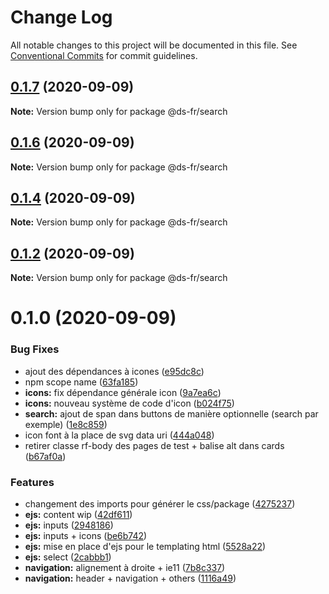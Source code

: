 # Change Log

All notable changes to this project will be documented in this file.
See [Conventional Commits](https://conventionalcommits.org) for commit guidelines.

## [0.1.7](https://github.com/GouvernementFR/design-system-developpement/compare/@ds-fr/search@0.1.6...@ds-fr/search@0.1.7) (2020-09-09)

**Note:** Version bump only for package @ds-fr/search





## [0.1.6](https://github.com/GouvernementFR/design-system-developpement/compare/@ds-fr/search@0.1.4...@ds-fr/search@0.1.6) (2020-09-09)

**Note:** Version bump only for package @ds-fr/search





## [0.1.4](https://github.com/GouvernementFR/design-system-developpement/compare/@ds-fr/search@0.1.2...@ds-fr/search@0.1.4) (2020-09-09)

**Note:** Version bump only for package @ds-fr/search





## [0.1.2](https://github.com/GouvernementFR/design-system-developpement/compare/@ds-fr/search@0.1.0...@ds-fr/search@0.1.2) (2020-09-09)

**Note:** Version bump only for package @ds-fr/search





# 0.1.0 (2020-09-09)


### Bug Fixes

* ajout des dépendances à icones ([e95dc8c](https://github.com/GouvernementFR/design-system-developpement/commit/e95dc8c8cb7094bb3c5eb9816a801eec5e5565c4))
* npm scope name ([63fa185](https://github.com/GouvernementFR/design-system-developpement/commit/63fa1854eea7a17bc4c2b11e13b4c8e7d847ed69))
* **icons:** fix dépendance générale icon ([9a7ea6c](https://github.com/GouvernementFR/design-system-developpement/commit/9a7ea6cd357dc285850fb53030614b91cd22a4ec))
* **icons:** nouveau système de code d'icon ([b024f75](https://github.com/GouvernementFR/design-system-developpement/commit/b024f750e037d9220feb080cb3cda9b93be1404e))
* **search:** ajout de span dans buttons de manière optionnelle (search par exemple) ([1e8c859](https://github.com/GouvernementFR/design-system-developpement/commit/1e8c859782f61dac45615b0354215d11873ed1b8))
* icon font à la place de svg data uri ([444a048](https://github.com/GouvernementFR/design-system-developpement/commit/444a048ee5e5f5eccfe60b6bf544b6ac25c70344))
* retirer classe rf-body des pages de test + balise alt dans cards ([b67af0a](https://github.com/GouvernementFR/design-system-developpement/commit/b67af0af085e7c2941c2789830e0200f42e91d96))


### Features

* changement des imports pour générer le css/package ([4275237](https://github.com/GouvernementFR/design-system-developpement/commit/427523759cf96efbd0f7b8270f5cdb5e560fd9c7))
* **ejs:** content wip ([42df611](https://github.com/GouvernementFR/design-system-developpement/commit/42df6118993333e8fbf6226d1bf2c846d2db3df1))
* **ejs:** inputs ([2948186](https://github.com/GouvernementFR/design-system-developpement/commit/2948186b9e024fd437a84462f6a5b3746499c370))
* **ejs:** inputs + icons ([be6b742](https://github.com/GouvernementFR/design-system-developpement/commit/be6b7429b97e611125495bced784b7941982c942))
* **ejs:** mise en place d'ejs pour le templating html ([5528a22](https://github.com/GouvernementFR/design-system-developpement/commit/5528a2252ba75cdc09ccc0e7183ad48ee791f9be))
* **ejs:** select ([2cabbb1](https://github.com/GouvernementFR/design-system-developpement/commit/2cabbb1f651928800a46bab17bdb7629218dfe2a))
* **navigation:** alignement à droite + ie11 ([7b8c337](https://github.com/GouvernementFR/design-system-developpement/commit/7b8c337bdaf1ba8ea250a83e659a337850c451d1))
* **navigation:** header + navigation + others ([1116a49](https://github.com/GouvernementFR/design-system-developpement/commit/1116a491623792610949cbf93c43eb441bd715d2))
